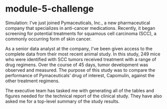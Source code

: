 # module-5-challenge
Simulation: I've just joined Pymaceuticals, Inc., a new pharmaceutical company that specializes in anti-cancer medications.
Recently, it began screening for potential treatments for squamous cell carcinoma (SCC), a commonly occurring form of skin cancer.

As a senior data analyst at the company, I've been given access to the complete data from their most recent animal study.
In this study, 249 mice who were identified with SCC tumors received treatment with a range of drug regimens. 
Over the course of 45 days, tumor development was observed and measured. 
The purpose of this study was to compare the performance of Pymaceuticals’ drug of interest, Capomulin, against the other treatment regimens.

The executive team has tasked me with generating all of the tables and figures needed for the technical report of the clinical study. 
They have also asked me for a top-level summary of the study results.
